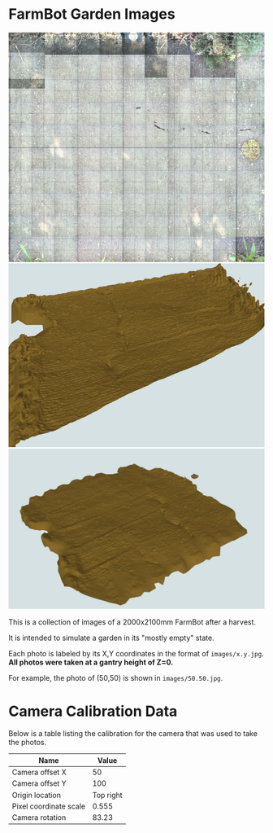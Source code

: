 # FarmBot Garden Images

![](example.png)
![](scan1.png)
![](scan2.png)


This is a collection of images of a 2000x2100mm FarmBot after a harvest.

It is intended to simulate a garden in its "mostly empty" state.

Each photo is labeled by its X,Y coordinates in the format of `images/x.y.jpg`. **All photos were taken at a gantry height of Z=0.**

For example, the photo of (50,50) is shown in `images/50.50.jpg`.

# Camera Calibration Data

Below is a table listing the calibration for the camera that was used to take the photos.

| Name | Value |
|--|--|
|Camera offset X|50|
|Camera offset Y|100|
|Origin location|Top right|
|Pixel coordinate scale|0.555|
|Camera rotation|83.23|
